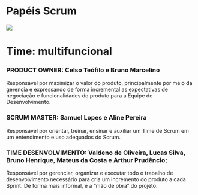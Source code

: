 # Papéis Scrum

<img src= https://github.com/celsoteofilo/PSI_solucoes/assets/90398200/0b8ec474-808d-4ca3-b3e0-fcf0ebba5b67 />

# Time: multifuncional

### PRODUCT OWNER: Celso Teófilo e Bruno Marcelino

Responsável por maximizar o valor do produto, principalmente por meio da gerencia e expressando de forma incremental as expectativas de negociação e funcionalidades do produto para a Equipe de Desenvolvimento.

### SCRUM MASTER: Samuel Lopes e Aline Pereira

Responsável por orientar, treinar, ensinar e auxiliar um Time de Scrum em um entendimento e uso adequados do Scrum.

### TIME DESENVOLVIMENTO: Valdeno de Oliveira, Lucas Silva, Bruno Henrique, Mateus da Costa e Arthur Prudêncio;

Responsável por gerenciar, organizar e executar todo o trabalho de desenvolvimento necessário para cria um incremento do produto a cada Sprint. De forma mais informal, é a “mão de obra” do projeto.




